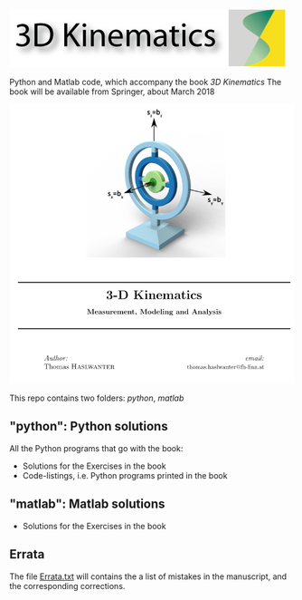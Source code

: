 ![Title](images/title.png)

Python and Matlab code, which accompany the book *3D Kinematics*
The book will be available from Springer, about March 2018

![Cover](images/cover.png)

This repo contains two folders: *python*, *matlab*


## "python": Python solutions
All the Python programs that go with the book:
- Solutions for the Exercises in the book
- Code-listings, i.e. Python programs printed in the book

## "matlab": Matlab solutions
- Solutions for the Exercises in the book

## Errata
The file [Errata.txt](Errata.pdf) will contains the a list of mistakes in the manuscript, and
the corresponding corrections.
